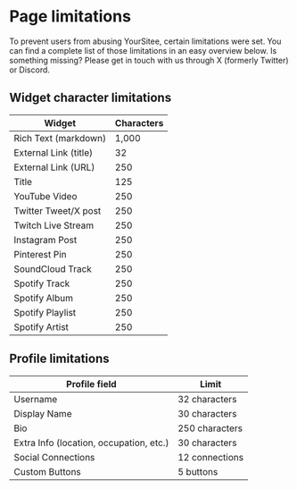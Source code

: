 # Page limitations

To prevent users from abusing YourSitee, certain limitations were set. You can find a complete list of those limitations in an easy overview below. Is something missing? Please get in touch with us through X (formerly Twitter) or Discord.

## Widget character limitations

| Widget                | Characters |
| --------------------- | ---------- |
| Rich Text (markdown)  | 1,000      |
| External Link (title) | 32         |
| External Link (URL)   | 250        |
| Title                 | 125        |
| YouTube Video         | 250        |
| Twitter Tweet/X post  | 250        |
| Twitch Live Stream    | 250        |
| Instagram Post        | 250        |
| Pinterest Pin         | 250        |
| SoundCloud Track      | 250        |
| Spotify Track         | 250        |
| Spotify Album         | 250        |
| Spotify Playlist      | 250        |
| Spotify Artist        | 250        |

## Profile limitations

| Profile field                           | Limit          |
| --------------------------------------- | -------------- |
| Username                                | 32 characters  |
| Display Name                            | 30 characters  |
| Bio                                     | 250 characters |
| Extra Info (location, occupation, etc.) | 30 characters  |
| Social Connections                      | 12 connections |
| Custom Buttons                          | 5 buttons      |
